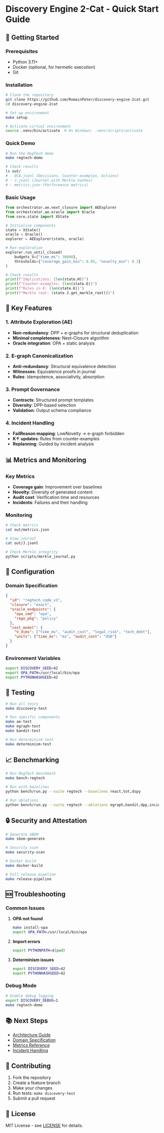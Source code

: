 # Discovery Engine 2-Cat - Quick Start Guide

## 🚀 Getting Started

### Prerequisites
- Python 3.11+
- Docker (optional, for hermetic execution)
- Git

### Installation

```bash
# Clone the repository
git clone https://github.com/RomainPeter/discovery-engine-2cat.git
cd discovery-engine-2cat

# Set up environment
make setup

# Activate virtual environment
source .venv/bin/activate  # On Windows: .venv\Scripts\activate
```

### Quick Demo

```bash
# Run the RegTech demo
make regtech-demo

# Check results
ls out/
# - DCA.jsonl (Decisions, Counter-examples, Actions)
# - J.jsonl (Journal with Merkle hashes)
# - metrics.json (Performance metrics)
```

### Basic Usage

```python
from orchestrator.ae.next_closure import AEExplorer
from orchestrator.ae.oracle import Oracle
from core.state import XState

# Initialize components
state = XState()
oracle = Oracle()
explorer = AEExplorer(state, oracle)

# Run exploration
explorer.run_until_closed(
    budgets_V={"time_ms": 30000},
    thresholds={"coverage_gain_min": 0.05, "novelty_min": 0.2}
)

# Check results
print(f"Implications: {len(state.H)}")
print(f"Counter-examples: {len(state.E)}")
print(f"Rules in K: {len(state.K)}")
print(f"Merkle root: {state.J.get_merkle_root()}")
```

## 🎯 Key Features

### 1. Attribute Exploration (AE)
- **Non-redundancy**: DPP + e-graphs for structural deduplication
- **Minimal completeness**: Next-Closure algorithm
- **Oracle integration**: OPA + static analysis

### 2. E-graph Canonicalization
- **Anti-redundancy**: Structural equivalence detection
- **Witnesses**: Equivalence proofs in journal
- **Rules**: Idempotence, associativity, absorption

### 3. Prompt Governance
- **Contracts**: Structured prompt templates
- **Diversity**: DPP-based selection
- **Validation**: Output schema compliance

### 4. Incident Handling
- **FailReason mapping**: LowNovelty → e-graph forbidden
- **K↑ updates**: Rules from counter-examples
- **Replanning**: Guided by incident analysis

## 📊 Metrics and Monitoring

### Key Metrics
- **Coverage gain**: Improvement over baselines
- **Novelty**: Diversity of generated content
- **Audit cost**: Verification time and resources
- **Incidents**: Failures and their handling

### Monitoring
```bash
# Check metrics
cat out/metrics.json

# View journal
cat out/J.jsonl

# Check Merkle integrity
python scripts/merkle_journal.py
```

## 🔧 Configuration

### Domain Specification
```json
{
  "id": "regtech_code_v1",
  "closure": "exact",
  "oracle_endpoints": {
    "opa_cmd": "opa",
    "rego_pkg": "policy"
  },
  "cost_model": {
    "V_dims": ["time_ms", "audit_cost", "legal_risk", "tech_debt"],
    "units": {"time_ms": "ms", "audit_cost": "USD"}
  }
}
```

### Environment Variables
```bash
export DISCOVERY_SEED=42
export OPA_PATH=/usr/local/bin/opa
export PYTHONHASHSEED=42
```

## 🧪 Testing

```bash
# Run all tests
make discovery-test

# Run specific components
make ae-test
make egraph-test
make bandit-test

# Run determinism test
make determinism-test
```

## 📈 Benchmarking

```bash
# Run RegTech benchmark
make bench-regtech

# Run with baselines
python bench/run.py --suite regtech --baselines react,tot,dspy

# Run ablations
python bench/run.py --suite regtech --ablations egraph,bandit,dpp,incident
```

## 🔒 Security and Attestation

```bash
# Generate SBOM
make sbom-generate

# Security scan
make security-scan

# Docker build
make docker-build

# Full release pipeline
make release-pipeline
```

## 🆘 Troubleshooting

### Common Issues

1. **OPA not found**
   ```bash
   make install-opa
   export OPA_PATH=/usr/local/bin/opa
   ```

2. **Import errors**
   ```bash
   export PYTHONPATH=$(pwd)
   ```

3. **Determinism issues**
   ```bash
   export DISCOVERY_SEED=42
   export PYTHONHASHSEED=42
   ```

### Debug Mode
```bash
# Enable debug logging
export DISCOVERY_DEBUG=1
make regtech-demo
```

## 📚 Next Steps

- [Architecture Guide](ARCHITECTURE.md)
- [Domain Specification](DOMAIN_SPEC.md)
- [Metrics Reference](METRICS.md)
- [Incident Handling](INCIDENT_HANDLING.md)

## 🤝 Contributing

1. Fork the repository
2. Create a feature branch
3. Make your changes
4. Run tests: `make discovery-test`
5. Submit a pull request

## 📄 License

MIT License - see [LICENSE](LICENSE) for details.

